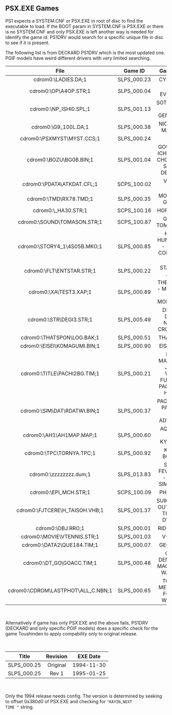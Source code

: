 ## PSX.EXE Games
PS1 expects a SYSTEM.CNF or PSX.EXE in root of disc to find the executable to load. If the BOOT param in SYSTEM.CNF is PSX.EXE or there is no SYSTEM.CNF and only PSX.EXE is left another way is needed for identify the game id. PS1DRV would search for a specific unique file in disc to see if it is present.

The following list is from DECKARD PS1DRV which is the most updated one. PGIF models have weird different drivers with very limited searching.

| File | Game ID | Game Name |
| :---:  |  :---:  |  :---: |
|cdrom0:\\LADIES.DA;1|SLPS_000.23|CYBER SLED|
|cdrom0:\\OP\\A4OP.STR;1|SLPS_000.04|A IV EVOLUTION|
|cdrom0:\\NP_ISHI0.SPL;1|SLPS_001.13|SOTSUGYOU II - NEO GENERATION|
|cdrom0:\\G9_100L.DA;1|SLPS_000.38|NICHIBUTSU MAHJONG|
|cdrom0:\\PSXMYST\\MYST.CCS;1|SLPS_000.24|MYST|
|cdrom0:\\BOZU\\BG0B.BIN;1|SLPS_001.04|GOUKETSUJI ICHIZOKU 2 - CHOTTODAKE SAIKYOU DENSETSU|
|cdrom0:\\PDATA\\ATKDAT.CFL;1|SCPS_100.02|VICTORY ZONE|
|cdrom0:\\TMD\\RX78.TMD;1|SLPS_000.35|MOBILE SUIT GUNDAM|
|cdrom0:\\_HA30.STR;1|SCPS_100.16|HORNED OWL|
|cdrom0:\\SOUND\\TOMASON.STR;1|SCPS_100.87|GEKISOU TOMARUNNER|
|cdrom0:\\STORY4_1\\4S05B.MKO;1|SLPS_000.85|HOUMA HUNTER LIME - SPECIAL COLLECTION VOL.2|
|cdrom0:\\FLT\\ENTSTAR.STR;1|SLPS_000.22|STARBLADE ALPHA|
|cdrom0:\\XA\\TEST3.XAP;1|SLPS_000.89|THE ONI TAIJI - MEZASE! 2-DAIME MOMOTAROU|
|cdrom0:\\STR\\DEGI3.STR;1|SLPS_005.49|DIGCRO - DIGITAL NUMBER CROSSWORD|
|cdrom0:\\THATSPON\\LOG.BAK;1|SLPS_000.51|THAT'S PON!|
|cdrom0:\\EISEI\\KOMAGUMI.BIN;1|SLPS_000.90|EISEI MEIJIN|
|cdrom0:\\TITLE\\PACHI2BG.TIM;1|SLPS_000.21|KIKUNI MASAHIKO - JIRUSHI WARAU FUKEI-SAN PACHI-SLOT HUNTER|
|cdrom0:\\SIM\\DAT\\RDATWI.BIN;1|SLPS_000.37| PACHIOKUN - PACHINKO LAND ADVENTURE|
|cdrom0:\\AH1\\AH1MAP.MAP;1|SLPS_000.60|AQUANAUT NO KYUUJITSU|
|cdrom0:\\TPC\\TORNYA.TPC;1|SLPS_000.92| KING OF BOWLING|
|cdrom0:\\zzzzzzzz.dum;1|SLPS_013.83| SANKYO FEVER VOL.3 - MIHATA SIMULATION|
|cdrom0:\\EPI_MCH.STR;1|SCPS_100.09|PHILOSOMA|
|cdrom0:\\FJTCERE\\H_TAISOH.VHB;1|SLPS_001.37| 	 SUIKO ENBU - OUTLAWS OF THE LOST DYNASTY|
|cdrom0:\\OBJ.RRO;1|SLPS_000.01| RIDGE RACER|
|cdrom0:\\MOVIE\\VTENNIS.STR;1|SLPS_001.03|V-TENNIS|
|cdrom0:\\DATA2\\QUE184.TIM;1|SLPS_000.07|GEOM CUBE|
|cdrom0:\\DT_GO\\GOACC.TIM;1|SLPS_000.48|GOKUU DENSETSU - MAGIC BEAST WARRIORS|
|cdrom0:\\CDROM\\LASTPHOT\\ALL_C.NBN;1|SLPS_000.65|TOKIMEKI MEMORIAL - FOREVER WITH YOU|

<br>

Alternatively if game has only PSX.EXE and the above fails, PS1DRV (DECKARD and only specific PGIF models) does a specific check for the game Toushinden to apply compability only to original release.

<br>

| Title | Revision | EXE Date |
| :---:  |  :---:  |  :---: |
|SLPS_000.25| Original |1994-11-30|
|SLPS_000.25| Rev 1| 1995-01-25|

<br>

Only the 1994 release needs config. The version is determined by seeking to offset 0x380d0 of PSX.EXE and checking for <code>"KAYIN,NEXT TIME "</code> string.

